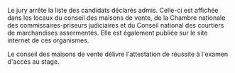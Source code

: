 Le jury arrête la liste des candidats déclarés admis. Celle-ci est affichée dans les locaux du conseil des maisons de vente, de la Chambre nationale des commissaires-priseurs judiciaires et du Conseil national des courtiers de marchandises assermentés. Elle est également publiée sur le site internet de ces organismes.

Le conseil des maisons de vente délivre l'attestation de réussite à l'examen d'accès au stage.
